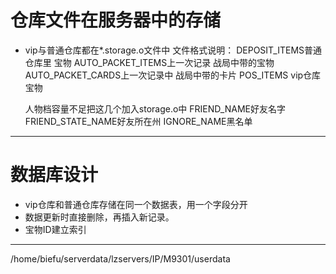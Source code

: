 # 仓库文件在服务器中的存储

- vip与普通仓库都在*.storage.o文件中
    文件格式说明：
    DEPOSIT_ITEMS普通仓库里 宝物
    AUTO_PACKET_ITEMS上一次记录  战局中带的宝物
    AUTO_PACKET_CARDS上一次记录中 战局中带的卡片
    POS_ITEMS vip仓库 宝物
    
    人物档容量不足把这几个加入storage.o中
    FRIEND_NAME好友名字
    FRIEND_STATE_NAME好友所在州
    IGNORE_NAME黑名单

- - -
# 数据库设计
- vip仓库和普通仓库存储在同一个数据表，用一个字段分开
- 数据更新时直接删除，再插入新记录。
- 宝物ID建立索引


- - -

/home/biefu/serverdata/lzservers/IP/M9301/userdata